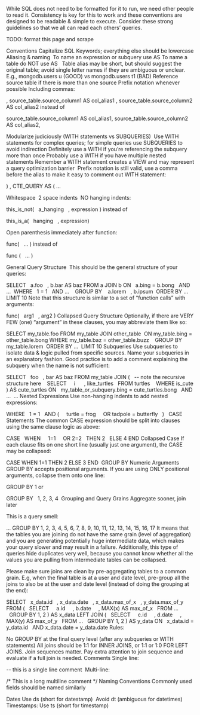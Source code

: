 While SQL does not need to be formatted for it to run, we need other people to read it. Consistency is key for this to work and these conventions are designed to be readable & simple to execute. Consider these strong guidelines so that we all can read each others’ queries.

TODO: format this page and scrape 

Conventions
Capitalize SQL Keywords; everything else should be lowercase
Aliasing & naming 
To name an expression or subquery use AS
To name a table do NOT use AS  
Table alias may be short, but should suggest the original table; avoid single letter names if they are ambiguous or unclear. E.g., mongodb.users u (GOOD) vs mongodb.users t1 (BAD)
Reference source table if there is more than one source
Prefix notation whenever possible
Including commas:

, source_table.source_column1 AS col_alias1
, source_table.source_column2 AS col_alias2
instead of

source_table.source_column1 AS col_alias1,
source_table.source_column2 AS col_alias2,


Modularize judiciously (WITH statements vs SUBQUERIES) 
Use WITH statements for complex queries; for simple queries use SUBQUERIES to avoid indirection
Definitely use a WITH if you’re referencing the subquery more than once
Probably use a WITH if you have multiple nested statements
Remember a WITH statement creates a VIEW and may represent a query optimization barrier 
Prefix notation is still valid, use a comma before the alias to make it easy to comment out WITH statement:

)
, CTE_QUERY AS (
  ...


Whitespace 
2 space indents 
NO hanging indents:

this_is_not(
  a_hanging
  , expression
)
instead of

this_is_a(
  hanging
  , expression)


Open parenthesis immediately after function:

func(
  ...
)
instead of

func 
( 
  ...
)


General Query Structure 
This should be the general structure of your queries:

SELECT
  a.foo
  , b.bar AS baz
FROM a
JOIN b 
ON 
  a.bing = b.bong
  AND ...  
WHERE 
  1 = 1 
  AND ...   
GROUP BY 
  a.lorem
  , b.ipsum  
ORDER BY ...  
LIMIT 10
Note that this structure is similar to a set of “function calls” with arguments:

func(
  arg1
  , arg2
)
Collapsed Query Structure
Optionally, if there are VERY FEW (one) “argument” in these clauses, you may abbreviate them like so:

SELECT my_table.foo
FROM my_table
JOIN other_table 
ON my_table.bing = other_table.bong
WHERE my_table.baz = other_table.buzz    
GROUP BY my_table.lorem  
ORDER BY ...  
LIMIT 10
Subqueries
Use subqueries to isolate data & logic pulled from specific sources. Name your subqueries in an explanatory fashion. Good practice is to add a comment explaining the subquery when the name is not sufficient:

SELECT
  foo
  , bar AS baz
FROM my_table
JOIN (
  -- note the recursive structure here 
  SELECT
    i 
    , like_turtles
  FROM turtles 
  WHERE is_cute
) AS cute_turtles 
ON 
  my_table_or_subquery.bing = cute_turtles.bong
  AND ...  
...
Nested Expressions
Use non-hanging indents to add nested expressions:

WHERE 
  1 = 1 
  AND (
    turtle = frog 
    OR tadpole = butterfly
  )  
CASE Statements
The common CASE expression should be split into clauses using the same clause logic as above:

CASE
  WHEN 
    1=1
    OR 2=2 
  THEN 2
  ELSE 4
END
Collapsed Case
If each clause fits on one short line (usually just one argument), the CASE may be collapsed:

CASE WHEN 1=1 THEN 2 ELSE 3 END 
GROUP BY Numeric Arguments
GROUP BY accepts positional arguments. If you are using ONLY positional arguments, collapse them onto one line:

GROUP BY 1
or

GROUP BY 
  1, 2, 3, 4 
Grouping and Query Grains
Aggregate sooner, join later 

This is a query smell:

...
GROUP BY 1, 2, 3, 4, 5, 6, 7, 8, 9, 10, 11, 12, 13, 14, 15, 16, 17
It means that the tables you are joining do not have the same grain (level of aggregation) and you are generating potentially huge intermediate data, which makes your query slower and may result in a failure. Additionally, this type of queries hide duplicates very well, because you cannot know whether all the values you are pulling from intermediate tables can be collapsed.

Please make sure joins are clean by pre-aggregating tables to a common grain. E.g, when the final table is at a user and date level, pre-group all the joins to also be at the user and date level (instead of doing the grouping at the end):

SELECT
  x_data.id
  , x_data.date
  , x_data.max_of_x
  , y_data.max_of_y
FROM (
  SELECT
    a.id
    , b.date
    , MAX(x) AS max_of_x
  FROM …
  GROUP BY 1, 2
) AS x_data
LEFT JOIN (
  SELECT
    c.id
    , d.date
    , MAX(y) AS max_of_y
  FROM …
  GROUP BY 1, 2
) AS y_data
ON
  x_data.id = y_data.id
  AND x_data.date = y_data.date
Rules:

No GROUP BY at the final query level (after any subqueries or WITH statements)
All joins should be 1:1 for INNER JOINS, or 1:1 or 1:0 FOR LEFT JOINS.
Join sequences matter. Pay extra attention to join sequence and evaluate if a full join is needed.
Comments
Single line:

-- this is a single line comment 
Multi-line:

/*
  This is a 
  long 
  multiline 
  comment 
*/
Naming Conventions
Commonly used fields should be named similarly 

Dates
Use ds (short for datestamp) 
Avoid dt (ambiguous for datetimes) 
Timestamps:
Use ts (short for timestamp) 
